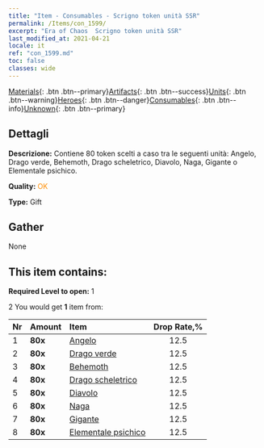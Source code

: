 ```yaml
---
title: "Item - Consumables - Scrigno token unità SSR"
permalink: /Items/con_1599/
excerpt: "Era of Chaos  Scrigno token unità SSR"
last_modified_at: 2021-04-21
locale: it
ref: "con_1599.md"
toc: false
classes: wide
---
```

 [Materials](/it/Items/){: .btn .btn--primary}[Artifacts](/it/Items/Artifacts/){: .btn .btn--success}[Units](/it/Items/Units/){: .btn .btn--warning}[Heroes](/it/Items/Heroes/){: .btn .btn--danger}[Consumables](/it/Items/Consumables/){: .btn .btn--info}[Unknown](/it/Items/Unknown/){: .btn .btn--primary}

## Dettagli
 **Descrizione:** Contiene 80 token scelti a caso tra le seguenti unità: Angelo, Drago verde, Behemoth, Drago scheletrico, Diavolo, Naga, Gigante o Elementale psichico.

 **Quality:** <span style="color: #FF8C00">OK</span>

 **Type:** Gift

## Gather

  None

## This item contains:

 **Required Level to open:** 1

 2 You would get **1** item  from:

  | Nr | Amount |     Item    | Drop Rate,% |
  |:---|:-------|:------------|:---------:|
  | 1 |  **80x** | [Angelo](/it/Items/unt_196/) | 12.5 | 
  | 2 |  **80x** | [Drago verde](/it/Items/unt_205/) | 12.5 | 
  | 3 |  **80x** | [Behemoth](/it/Items/unt_223/) | 12.5 | 
  | 4 |  **80x** | [Drago scheletrico](/it/Items/unt_214/) | 12.5 | 
  | 5 |  **80x** | [Diavolo](/it/Items/unt_232/) | 12.5 | 
  | 6 |  **80x** | [Naga](/it/Items/unt_240/) | 12.5 | 
  | 7 |  **80x** | [Gigante](/it/Items/unt_241/) | 12.5 | 
  | 8 |  **80x** | [Elementale psichico](/it/Items/unt_267/) | 12.5 | 
